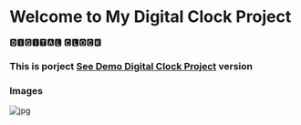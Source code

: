 # Welcome to My Digital Clock Project

🅳🅸🅶🅸🆃🅰🅻   🅲🅻🅾🅲🅺

<h3> This is porject <a href="https://digital-clock-beknur.netlify.app/">See Demo Digital Clock Project</a> version </h3>

### Images
![jpg](https://github.com/beknurmaxalbayev/Digital-Clock/blob/main/1.png?raw=true)
